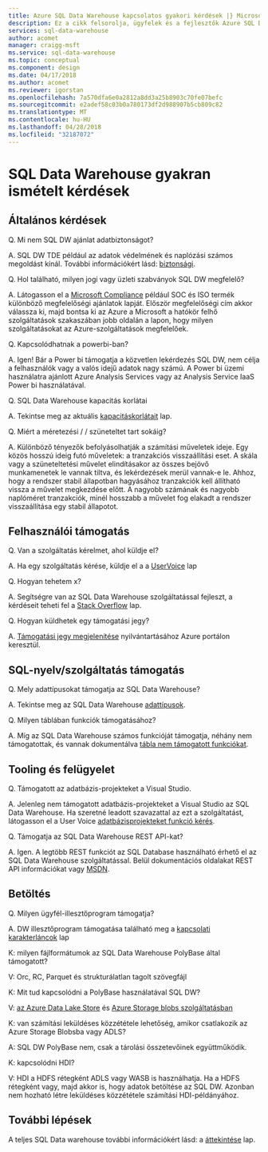 ```yaml
---
title: Azure SQL Data Warehouse kapcsolatos gyakori kérdések |} Microsoft Docs
description: Ez a cikk felsorolja, ügyfelek és a fejlesztők Azure SQL Data Warehouse kapcsolatos gyakran ismételt kérdések
services: sql-data-warehouse
author: acomet
manager: craigg-msft
ms.service: sql-data-warehouse
ms.topic: conceptual
ms.component: design
ms.date: 04/17/2018
ms.author: acomet
ms.reviewer: igorstan
ms.openlocfilehash: 7a570dfa6e0a2812a8dd3a25b8903c70fe07befc
ms.sourcegitcommit: e2adef58c03b0a780173df2d988907b5cb809c82
ms.translationtype: MT
ms.contentlocale: hu-HU
ms.lasthandoff: 04/28/2018
ms.locfileid: "32187072"
---
```

# <a name="sql-data-warehouse-frequently-asked-questions"></a>SQL Data Warehouse gyakran ismételt kérdések

## <a name="general"></a>Általános kérdések

Q. Mi nem SQL DW ajánlat adatbiztonságot?

A. SQL DW TDE például az adatok védelmének és naplózási számos megoldást kínál. További információkért lásd: [biztonsági].

Q. Hol található, milyen jogi vagy üzleti szabványok SQL DW megfelelő?

A. Látogasson el a [Microsoft Compliance] például SOC és ISO termék különböző megfelelőségi ajánlatok lapját. Először megfelelőségi cím akkor válassza ki, majd bontsa ki az Azure a Microsoft a hatókör felhő szolgáltatások szakaszában jobb oldalán a lapon, hogy milyen szolgáltatásokat az Azure-szolgáltatások megfelelőek.

Q. Kapcsolódhatnak a powerbi-ban?

A. Igen! Bár a Power bi támogatja a közvetlen lekérdezés SQL DW, nem célja a felhasználók vagy a valós idejű adatok nagy számú. A Power bi üzemi használatra ajánlott Azure Analysis Services vagy az Analysis Service IaaS Power bi használatával. 

Q. SQL Data Warehouse kapacitás korlátai

A. Tekintse meg az aktuális [kapacitáskorlátait] lap. 

Q. Miért a méretezési / / szüneteltet tart sokáig?

A. Különböző tényezők befolyásolhatják a számítási műveletek ideje. Egy közös hosszú ideig futó műveletek: a tranzakciós visszaállítási eset. A skála vagy a szüneteltetési művelet elindításakor az összes bejövő munkamenetek le vannak tiltva, és lekérdezések merül vannak-e le. Ahhoz, hogy a rendszer stabil állapotban hagyásához tranzakciók kell állítható vissza a művelet megkezdése előtt. A nagyobb számának és nagyobb naplóméret tranzakciók, minél hosszabb a művelet fog elakadt a rendszer visszaállítása egy stabil állapotot.

## <a name="user-support"></a>Felhasználói támogatás

Q. Van a szolgáltatás kérelmet, ahol küldje el?

A. Ha egy szolgáltatás kérése, küldje el a a [UserVoice] lap

Q. Hogyan tehetem x?

A. Segítségre van az SQL Data Warehouse szolgáltatással fejleszt, a kérdéseit teheti fel a [Stack Overflow] lap. 

Q. Hogyan küldhetek egy támogatási jegy?

A. [Támogatási jegy megjelenítése] nyilvántartásához Azure portálon keresztül.

## <a name="sql-languagefeature-support"></a>SQL-nyelv/szolgáltatás támogatás 

Q. Mely adattípusokat támogatja az SQL Data Warehouse?

A. Tekintse meg az SQL Data Warehouse [adattípusok].

Q. Milyen táblában funkciók támogatásához?

A. Míg az SQL Data Warehouse számos funkcióját támogatja, néhány nem támogatottak, és vannak dokumentálva [tábla nem támogatott funkciókat].

## <a name="tooling-and-administration"></a>Tooling és felügyelet

Q. Támogatott az adatbázis-projekteket a Visual Studio.

A. Jelenleg nem támogatott adatbázis-projekteket a Visual Studio az SQL Data Warehouse. Ha szeretné leadott szavazattal az ezt a szolgáltatást, látogasson el a User Voice [adatbázisprojekteket funkció kérés].

Q. Támogatja az SQL Data Warehouse REST API-kat?

A. Igen. A legtöbb REST funkciót az SQL Database használható érhető el az SQL Data Warehouse szolgáltatással. Belül dokumentációs oldalakat REST API információkat vagy [MSDN].


## <a name="loading"></a>Betöltés

Q. Milyen ügyfél-illesztőprogram támogatja?

A. DW illesztőprogram támogatása található meg a [kapcsolati karakterláncok] lap

K: milyen fájlformátumok az SQL Data Warehouse PolyBase által támogatott?

V: Orc, RC, Parquet és strukturálatlan tagolt szövegfájl

K: Mit tud kapcsolódni a PolyBase használatával SQL DW? 

V: [az Azure Data Lake Store] és [Azure Storage blobs szolgáltatásban]

K: van számítási leküldéses közzététele lehetőség, amikor csatlakozik az Azure Storage Blobsba vagy ADLS? 

A: SQL DW PolyBase nem, csak a tárolási összetevőinek együttműködik. 

K: kapcsolódni HDI?

V: HDI a HDFS rétegként ADLS vagy WASB is használhatja. Ha a HDFS rétegként vagy, majd akkor is, hogy adatok betöltése az SQL DW. Azonban nem hozható létre leküldéses közzététele számítási HDI-példányához. 

## <a name="next-steps"></a>További lépések
A teljes SQL Data warehouse további információkért lásd: a [áttekintése] lap.


<!-- Article references -->
[UserVoice]: https://feedback.azure.com/forums/307516-sql-data-warehouse
[kapcsolati karakterláncok]: ./sql-data-warehouse-connection-strings.md
[Stack Overflow]: http://stackoverflow.com/questions/tagged/azure-sqldw
[Támogatási jegy megjelenítése]: ./sql-data-warehouse-get-started-create-support-ticket.md
[biztonsági]: ./sql-data-warehouse-overview-manage-security.md
[Microsoft Compliance]: https://www.microsoft.com/en-us/trustcenter/compliance/complianceofferings
[kapacitáskorlátait]: ./sql-data-warehouse-service-capacity-limits.md
[adattípusok]: ./sql-data-warehouse-tables-data-types.md
[tábla nem támogatott funkciókat]: ./sql-data-warehouse-tables-overview.md#unsupported-table-features
[az Azure Data Lake Store]: ./sql-data-warehouse-load-from-azure-data-lake-store.md
[Azure Storage blobs szolgáltatásban]: ./sql-data-warehouse-load-from-azure-blob-storage-with-polybase.md
[adatbázisprojekteket funkció kérés]: https://feedback.azure.com/forums/307516-sql-data-warehouse/suggestions/13313247-database-project-from-visual-studio-to-support-azu
[MSDN]: https://msdn.microsoft.com/library/azure/mt163685.aspx
[áttekintése]: ./sql-data-warehouse-overview-faq.md
